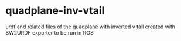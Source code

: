 # quadplane-inv-vtail
urdf and related files of the quadplane with inverted v tail created with SW2URDF exporter to be run in ROS
